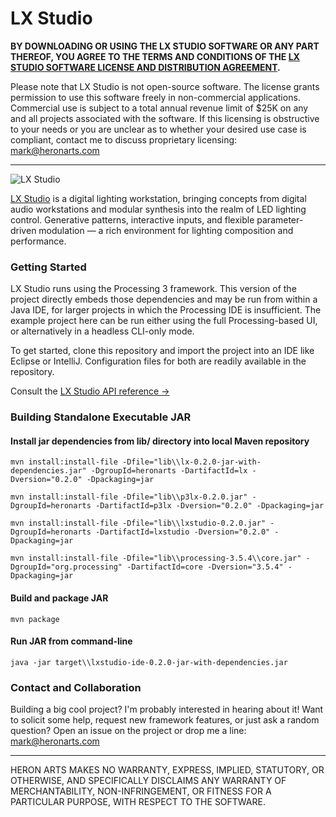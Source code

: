 LX Studio
==

**BY DOWNLOADING OR USING THE LX STUDIO SOFTWARE OR ANY PART THEREOF, YOU AGREE TO THE TERMS AND CONDITIONS OF THE [LX STUDIO SOFTWARE LICENSE AND DISTRIBUTION AGREEMENT](http://lx.studio/license).**

Please note that LX Studio is not open-source software. The license grants permission to use this software freely in non-commercial applications. Commercial use is subject to a total annual revenue limit of $25K on any and all projects associated with the software. If this licensing is obstructive to your needs or you are unclear as to whether your desired use case is compliant, contact me to discuss proprietary licensing: mark@heronarts.com

---

![LX Studio](https://raw.github.com/heronarts/LXStudio/master/assets/screenshot.jpg)

[LX Studio](http://lx.studio/) is a digital lighting workstation, bringing concepts from digital audio workstations and modular synthesis into the realm of LED lighting control. Generative patterns, interactive inputs, and flexible parameter-driven modulation — a rich environment for lighting composition and performance.

### Getting Started ###

LX Studio runs using the Processing 3 framework. This version of the project directly embeds those dependencies and may be run from within a Java IDE,
for larger projects in which the Processing IDE is insufficient. The example project here can be run either using the full Processing-based UI,
or alternatively in a headless CLI-only mode.

To get started, clone this repository and import the project into an IDE like Eclipse or IntelliJ. Configuration files for both are readily
available in the repository.

Consult the [LX Studio API reference &rarr;](http://lx.studio/api/)

### Building Standalone Executable JAR ###

#### Install jar dependencies from lib/ directory into local Maven repository ####

	mvn install:install-file -Dfile="lib\\lx-0.2.0-jar-with-dependencies.jar" -DgroupId=heronarts -DartifactId=lx -Dversion="0.2.0" -Dpackaging=jar

	mvn install:install-file -Dfile="lib\\p3lx-0.2.0.jar" -DgroupId=heronarts -DartifactId=p3lx -Dversion="0.2.0" -Dpackaging=jar

	mvn install:install-file -Dfile="lib\\lxstudio-0.2.0.jar" -DgroupId=heronarts -DartifactId=lxstudio -Dversion="0.2.0" -Dpackaging=jar

	mvn install:install-file -Dfile="lib\\processing-3.5.4\\core.jar" -DgroupId="org.processing" -DartifactId=core -Dversion="3.5.4" -Dpackaging=jar

#### Build and package JAR ####

	mvn package

#### Run JAR from command-line ####

	java -jar target\\lxstudio-ide-0.2.0-jar-with-dependencies.jar

### Contact and Collaboration ###

Building a big cool project? I'm probably interested in hearing about it! Want to solicit some help, request new framework features, or just ask a random question? Open an issue on the project or drop me a line: mark@heronarts.com

---

HERON ARTS MAKES NO WARRANTY, EXPRESS, IMPLIED, STATUTORY, OR OTHERWISE, AND SPECIFICALLY DISCLAIMS ANY WARRANTY OF MERCHANTABILITY, NON-INFRINGEMENT, OR FITNESS FOR A PARTICULAR PURPOSE, WITH RESPECT TO THE SOFTWARE.
